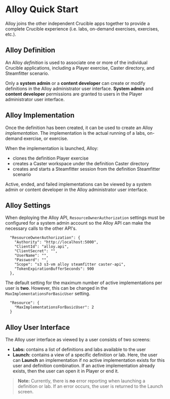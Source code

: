 ﻿# Alloy Quick Start

Alloy joins the other independent Crucible apps together to provide a complete Crucible experience (i.e. labs, on-demand exercises, exercises, etc.).

## Alloy Definition

An Alloy *definition* is used to associate one or more of the individual Crucible applications, including a Player exercise, Caster directory, and Steamfitter scenario.

Only a **system admin** or a **content developer** can create or modify definitions in the Alloy administrator user interface.  **System admin** and **content developer** permissions are granted to users in the Player administrator user interface.

## Alloy Implementation
Once the definition has been created, it can be used to create an Alloy *implementation*. The implementation is the actual running of a labs, on-demand exercise, or exercise.

When the implementation is launched, Alloy:
 - clones the definition Player exercise
 - creates a Caster workspace under the definition Caster directory
 - creates and starts a Steamfitter session from the definition Steamfitter scenario

Active, ended, and failed implementations can be viewed by a system admin or content developer in the Alloy administrator user interface.

## Alloy Settings

When deploying the Alloy API, `ResourceOwnerAuthorization` settings must be configured for a system admin account so the Alloy API can make the necessary calls to the other API's.

      "ResourceOwnerAuthorization": {
        "Authority": "http://localhost:5000",
        "ClientId": "alloy.api",
        "ClientSecret": "",
        "UserName": "",
        "Password": "",
        "Scope": "s3 s3-vm alloy steamfitter caster-api",
        "TokenExpirationBufferSeconds": 900
      },

The default setting for the maximum number of active implementations per user is **two**.  However, this can be changed in the `MaxImplementationsForBasicUser` setting.

      "Resource": {
        "MaxImplementationsForBasicUser": 2
      }

## Alloy User Interface
The Alloy user interface as viewed by a user consists of two screens: 
 - **Labs:** contains a list of definitions and labs available to the user
 - **Launch:** contains a view of a specific definition or lab.  Here, the user can **Launch** an implementation if no active implementation exists for this user and definition combination.  If an active implementation already exists, then the user can open it in Player or end it.

> **Note:** Currently, there is **no** error reporting when launching a definition or lab.  If an error occurs, the user is returned to the Launch screen.



